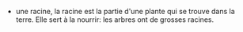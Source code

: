 - une racine, la racine est la partie d'une plante qui se trouve dans la terre. Elle sert à la nourrir: les arbres ont de grosses racines.